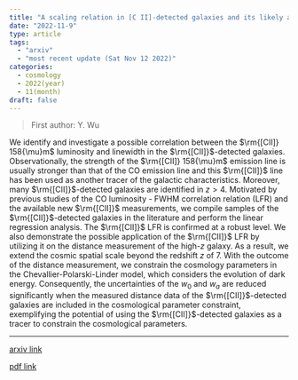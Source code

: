 ```yaml
---
title: "A scaling relation in [C II]-detected galaxies and its likely application in cosmology"
date: "2022-11-9"
type: article
tags:
  - "arxiv"
  - "most recent update (Sat Nov 12 2022)"
categories:
  - cosmology
  - 2022(year)
  - 11(month)
draft: false
---
```


> First author: Y. Wu

 We identify and investigate a possible correlation between the $\rm{[CII]}
158{\mu}m$ luminosity and linewidth in the $\rm{[CII]}$-detected galaxies.
Observationally, the strength of the $\rm{[CII]} 158{\mu}m$ emission line is
usually stronger than that of the CO emission line and this $\rm{[CII]}$ line
has been used as another tracer of the galactic characteristics. Moreover, many
$\rm{[CII]}$-detected galaxies are identified in $z > 4$. Motivated by previous
studies of the CO luminosity - FWHM correlation relation (LFR) and the
available new $\rm{[CII]}$ measurements, we compile samples of the
$\rm{[CII]}$-detected galaxies in the literature and perform the linear
regression analysis. The $\rm{[CII]}$ LFR is confirmed at a robust level. We
also demonstrate the possible application of the $\rm{[CII]}$ LFR by utilizing
it on the distance measurement of the high-$z$ galaxy. As a result, we extend
the cosmic spatial scale beyond the redshift $z$ of $7$. With the outcome of
the distance measurement, we constrain the cosmology parameters in the
Chevallier-Polarski-Linder model, which considers the evolution of dark energy.
Consequently, the uncertainties of the $\textit{w}_{0}$ and $\textit{w}_{a}$
are reduced significantly when the measured distance data of the
$\rm{[CII]}$-detected galaxies are included in the cosmological parameter
constraint, exemplifying the potential of using the $\rm{[CII]}$-detected
galaxies as a tracer to constrain the cosmological parameters.

---
[arxiv link](http://arxiv.org/abs/2211.04968v1)

[pdf link](http://arxiv.org/pdf/2211.04968v1)